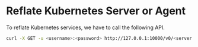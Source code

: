 # Reflate Kubernetes Server or Agent

To reflate Kubernetes services, we have to call the following API.

```bash
curl -X GET -u <username>:<password> http://127.0.0.1:10000/v0/<server|agent>/reflate -d 'JSON'
```
